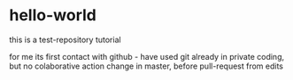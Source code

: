 # hello-world
this is a test-repository tutorial

for me its first contact with github - have used git already in private coding, but no colaborative action
change in master, before pull-request from edits
